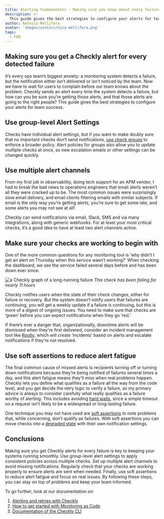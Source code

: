 ```yaml
---
title: Alerting fundamentals - Making sure you know about every failure
description: >-
  This guide gives the best strategies to configure your alerts for team success.
author: Nočnica Mellifera
avatar: 'images/avatars/nica-mellifera.png'
tags:
  - FAQ
---
```

## Making sure you get a Checkly alert for every detected failure

It’s every ops team’s biggest anxiety: a monitoring system detects a failure, but the notification either isn’t delivered or isn’t noticed by the team. Now we have to wait for users to complain before our team knows about the problem. Checkly sends an alert every time the system detects a failure, but how can you be sure you’re getting those alerts, and that those alerts are going to the right people? This guide gives the best strategies to configure your alerts for team success. 

## Use group-level Alert Settings

Checks have individual alert settings, but if you want to make doubly sure that no important checks don’t send notifications, [use check groups](https://www.checklyhq.com/docs/groups/) to enforce a broader policy. Alert policies for groups also allow you to update multiple checks at once, so new escalation emails or other settings can be changed quickly.

## Use multiple alert channels

From my first job in observability, doing tech support for an APM vendor, I had to break the bad news to operations engineers that email alerts weren’t all they were cracked up to be. The most common issues were surprisingly slow email delivery, and email clients filtering emails with similar subjects. If email is the only way you’re getting alerts, you’re sure to get some late, and some alerts you may not see at all!

Checkly can send notifications via email, Slack, SMS and via many integrations, along with generic webhooks. For at least your most critical checks, it’s a good idea to have at least two alert channels active.

## Make sure your checks are working to begin with

One of the more common questions for any monitoring tool is ‘why didn’t I get an alert on Thursday when this service wasn’t working?’ When checking the dashboard, we see the service failed several days before and has been down ever since.

![a Checkly graph of a long-running failure](/guides/images/alerting-guide.png)
*This check has been failing for nearly 11 hours*

Checkly notifies users when the state of their check changes, either for failure or recovery. But the system doesn’t notify users that failures are continuing, you will get a weekly update if a failure is continuing, but this is more of a digest of ongoing issues. You need to make sure that checks are ‘green’ before you can expect notifications when they go ‘red.’

If there’s ever a danger that, organizationally, downtime alerts will be dismissed when they're first delivered, consider an incident management tool like [Rootly](https://www.checklyhq.com/docs/integrations/rootly/), which will create ‘incidents’ based on alerts and escalate notifications if they’re not resolved.

## Use soft assertions to reduce alert fatigue

The final common cause of missed alerts is recipients turning off or turning down notifications because they’re being notified of failures several times a day, and this alert fatigue means they’ll miss when real problems happen. Checkly lets you define what qualifies as a failure all the way from the code level, and you get decide the retry logic to verify a failure, so my primary advice is always to consider carefully what really qualifies as a failure worthy of alerting. This includes avoiding [hard waits](https://www.checklyhq.com/learn/playwright/waits-and-timeouts/), since a simple timeout on a request isn’t likely to be a widespread or long-lasting failure.

One technique you may not have used are [soft assertions](https://www.checklyhq.com/docs/browser-checks/degraded-state/) to note problems that, while concerning, don’t qualify as failures. With soft assertions you can move checks into a [degraded state](https://www.checklyhq.com/docs/browser-checks/degraded-state/) with their own notification settings.

## Conclusions

Making sure you get Checkly alerts for every failure is key to keeping your systems running smoothly. Use group-level alert settings to apply consistent policies across multiple checks. Set up multiple alert channels to avoid missing notifications. Regularly check that your checks are working properly to ensure alerts are sent when needed. Finally, use soft assertions to reduce alert fatigue and focus on real issues. By following these steps, you can stay on top of problems and keep your team informed.

To go further, look at our documentation on:

1. [Alerting and retries with Checkly](https://www.checklyhq.com/docs/alerting-and-retries/#alerting-and-retries-with-checkly---checkly-docs)
2. [How to get started with Monitoring as Code](https://www.checklyhq.com/guides/empowering-developers-with-checkly/)
3. [Documentation of the Checkly CLI](https://www.checklyhq.com/docs/cli/)